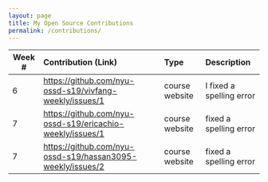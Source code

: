 ```yaml
---
layout: page
title: My Open Source Contributions
permalink: /contributions/
---
```


<!-- 
Type of the contribution should be "Wikipedia edit", "OpenStreet Map feature", "Documentation", "Course website", "Blog", 
"Browse Add-on", etc. 

The descriptioin should include a brief summary of what you did. 

Replace the first row with your contribution. 

--> 





| Week #       | Contribution (Link)  | Type  | Description | 
|---|:---|:---|:---| 
|  6   | https://github.com/nyu-ossd-s19/vivfang-weekly/issues/1    | course website    |   I fixed a spelling error  |
|  7  | https://github.com/nyu-ossd-s19/ericachio-weekly/issues/1    | course website    |  fixed a spelling error    |
|  7   | https://github.com/nyu-ossd-s19/hassan3095-weekly/issues/2    | course website    |  fixed a spelling error  |
